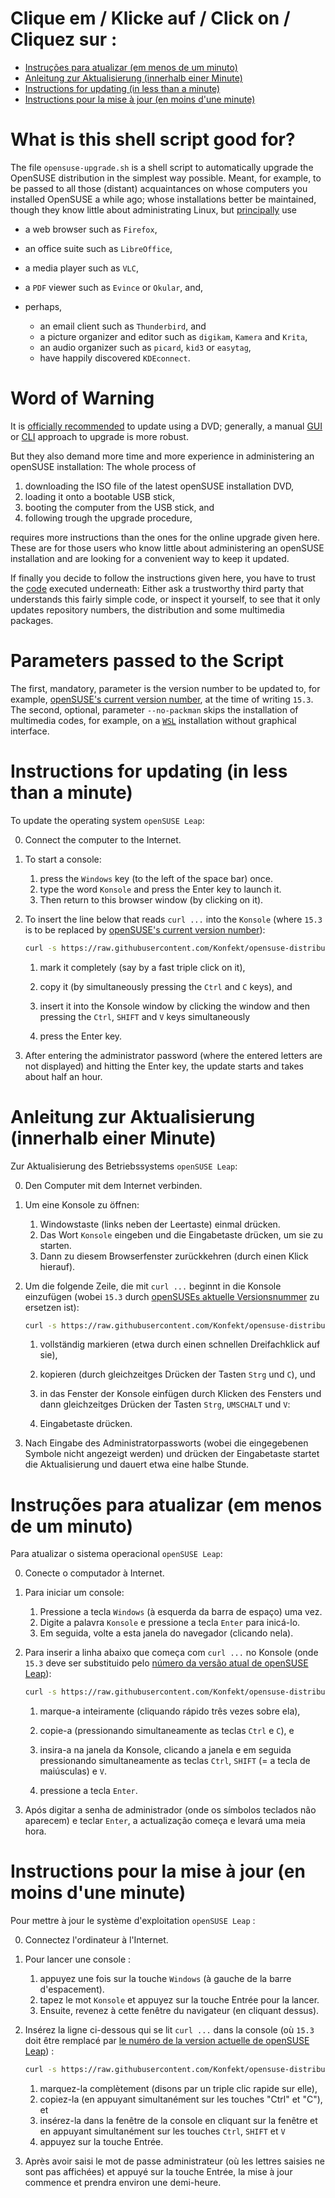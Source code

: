 # Clique em / Klicke auf  / Click on / Cliquez sur :

* [Instruções para atualizar (em menos de um minuto)](#instruções-para-atualizar-em-menos-de-um-minuto)
* [Anleitung zur Aktualisierung (innerhalb einer Minute)](#anleitung-zur-aktualisierung-innerhalb-einer-minute)
* [Instructions for updating (in less than a minute)](#instructions-for-updating-in-less-than-a-minute)
* [Instructions pour la mise à jour (en moins d'une minute)](#instructions-pour-la-mise-à-jour-en-moins-dune-minute)

# What is this shell script good for?

The file `opensuse-upgrade.sh` is a shell script to automatically upgrade the OpenSUSE distribution in the simplest way possible.
Meant, for example, to be passed to all those (distant) acquaintances on whose computers you installed OpenSUSE a while ago;
whose installations better be maintained, though they know little about administrating Linux, but [principally](http://opensuse-guide.org/apps.php) use

- a web browser such as `Firefox`,
- an office suite such as `LibreOffice`,
- a media player such as `VLC`,
- a `PDF` viewer such as `Evince` or `Okular`, and,
- perhaps,

    - an email client such as `Thunderbird`, and
    - a picture organizer and editor such as `digikam`, `Kamera` and `Krita`,
    - an audio organizer such as `picard`, `kid3` or `easytag`,
    - have happily discovered `KDEconnect`.

# Word of Warning

It is [officially recommended](https://en.opensuse.org/SDB:System_upgrade#Summary) to update using a DVD;
generally, a manual [GUI](https://linuxkamarada.com/en/2021/12/23/linux-kamarada-and-opensuse-leap-how-to-upgrade-from-152-to-153/) or [CLI](https://www.cyberciti.biz/faq/how-to-upgrade-opensuse-15-2-to-15-3-using-the-cli/) approach to upgrade is more robust.

But they also demand more time and more experience in administering an openSUSE installation:
The whole process of

1. downloading the ISO file of the latest openSUSE installation DVD,
1. loading it onto a bootable USB stick,
1. booting the computer from the USB stick, and
1. following trough the upgrade procedure,

requires more instructions than the ones for the online upgrade given here.
These are for those users who know little about administering an openSUSE installation and are looking for a convenient way to keep it updated.

If finally you decide to follow the instructions given here, you have to trust the [code](https://github.com/Konfekt/opensuse-distribution-upgrade.sh/blob/master/opensuse-upgrade.sh) executed underneath:
Either ask a trustworthy third party that understands this fairly simple code, or inspect it yourself, to see that it only updates repository numbers, the distribution and some multimedia packages.

# Parameters passed to the Script

The first, mandatory, parameter is the version number to be updated to, for example, [openSUSE's current version number](https://en.opensuse.org/openSUSE:Release_Notes), at the time of writing `15.3`.
The second, optional, parameter `--no-packman` skips the installation of multimedia codes, for example, on a [`WSL`](https://github.com/microsoft/WSL/) installation without graphical interface.

# Instructions for updating (in less than a minute)

To update the operating system `openSUSE Leap`:

0. Connect the computer to the Internet.
1. To start a console:

    1. press the `Windows` key (to the left of the space bar) once.
    1. type the word `Konsole` and press the Enter key to launch it.
    1. Then return to this browser window (by clicking on it).

2. To insert the line below that reads `curl ...` into the `Konsole` (where `15.3` is to be replaced by [openSUSE's current version number](https://en.opensuse.org/openSUSE:Release_Notes)):

    ```sh
    curl -s https://raw.githubusercontent.com/Konfekt/opensuse-distribution-upgrade.sh/master/opensuse-upgrade.sh | sudo bash /dev/stdin 15.3
    ```

    1. mark it completely (say by a fast triple click on it),
    1. copy it (by simultaneously pressing the `Ctrl` and `C` keys), and
    1. insert it into the Konsole window by clicking the window and then pressing the `Ctrl`, `SHIFT` and `V` keys simultaneously

    1. press the Enter key.

3. After entering the administrator password (where the entered letters are not displayed) and hitting the Enter key, the update starts and takes about half an hour.

# Anleitung zur Aktualisierung (innerhalb einer Minute)

Zur Aktualisierung des Betriebssystems `openSUSE Leap`:

0. Den Computer mit dem Internet verbinden.
1. Um eine Konsole zu öffnen:

    1. Windowstaste (links neben der Leertaste) einmal drücken.
    1. Das Wort `Konsole` eingeben und die Eingabetaste drücken, um sie zu starten.
    1. Dann zu diesem Browserfenster zurückkehren (durch einen Klick hierauf).

2. Um die folgende Zeile, die mit `curl ...` beginnt in die Konsole einzufügen (wobei `15.3` durch [openSUSEs aktuelle Versionsnummer](https://de.opensuse.org/Versionshinweise) zu ersetzen ist):

    ```sh
    curl -s https://raw.githubusercontent.com/Konfekt/opensuse-distribution-upgrade.sh/master/opensuse-upgrade.sh | sudo bash /dev/stdin 15.3
    ```

    1. vollständig markieren (etwa durch einen schnellen Dreifachklick auf sie),
    1. kopieren (durch gleichzeitges Drücken der Tasten `Strg` und `C`), und
    1. in das Fenster der Konsole einfügen durch Klicken des Fensters und dann gleichzeitges Drücken der Tasten `Strg`, `UMSCHALT` und `V`:

    1. Eingabetaste drücken.

3. Nach Eingabe des Administratorpassworts (wobei die eingegebenen Symbole nicht angezeigt werden) und drücken der Eingabetaste startet die Aktualisierung und dauert etwa eine halbe Stunde.

# Instruções para atualizar (em menos de um minuto)

Para atualizar o sistema operacional `openSUSE Leap`:

0. Conecte o computador à Internet.
1. Para iniciar um console:

    1. Pressione a tecla `Windows` (à esquerda da barra de espaço) uma vez.
    1. Digite a palavra `Konsole` e pressione a tecla `Enter` para inicá-lo.
    1. Em seguida, volte a esta janela do navegador (clicando nela).

2. Para inserir a linha abaixo que começa com `curl ...`  no Konsole (onde `15.3` deve ser substituido pelo [número da versão atual de openSUSE Leap](https://en.opensuse.org/openSUSE:Release_Notes)):

    ```sh
    curl -s https://raw.githubusercontent.com/Konfekt/opensuse-distribution-upgrade.sh/master/opensuse-upgrade.sh | sudo bash /dev/stdin 15.3
    ```

    1. marque-a inteiramente (cliquando rápido três vezes sobre ela),
    1. copie-a (pressionando simultaneamente as teclas `Ctrl` e `C`), e
    1. insira-a na janela da Konsole, clicando a janela e em seguida pressionando simultaneamente as teclas `Ctrl`, `SHIFT` (= a tecla de maiúsculas) e `V`.

    1. pressione a tecla `Enter`.

3. Após digitar a senha de administrador (onde os símbolos teclados não aparecem) e teclar `Enter`, a actualização começa e levará uma meia hora.

# Instructions pour la mise à jour (en moins d'une minute)

Pour mettre à jour le système d'exploitation `openSUSE Leap` :

0. Connectez l'ordinateur à l'Internet.
1. Pour lancer une console :

    1. appuyez une fois sur la touche `Windows` (à gauche de la barre d'espacement).
    1. tapez le mot `Konsole` et appuyez sur la touche Entrée pour la lancer.
    1. Ensuite, revenez à cette fenêtre du navigateur (en cliquant dessus).

2. Insérez la ligne ci-dessous qui se lit `curl ...` dans la console (où `15.3` doit être remplacé par [le numéro de la version actuelle de openSUSE Leap](https://en.opensuse.org/openSUSE:Release_Notes)) :

    ```sh
    curl -s https://raw.githubusercontent.com/Konfekt/opensuse-distribution-upgrade.sh/master/opensuse-upgrade.sh | sudo bash /dev/stdin 15.3
    ```

    1. marquez-la complètement (disons par un triple clic rapide sur elle),
    1. copiez-la (en appuyant simultanément sur les touches "Ctrl" et "C"), et
    1. insérez-la dans la fenêtre de la console en cliquant sur la fenêtre et en appuyant simultanément sur les touches `Ctrl`, `SHIFT` et `V`
    1. appuyez sur la touche Entrée.

3. Après avoir saisi le mot de passe administrateur (où les lettres saisies ne sont pas affichées) et appuyé sur la touche Entrée, la mise à jour commence et prendra environ une demi-heure.

